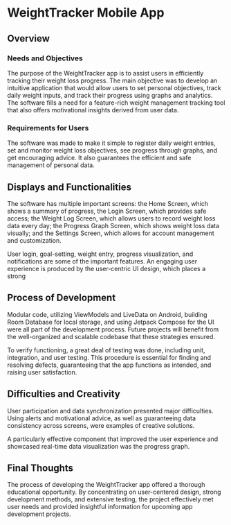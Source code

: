 # WeightTracker Mobile App

## Overview

### Needs and Objectives
The purpose of the WeightTracker app is to assist users in efficiently tracking their weight loss progress. The main objective was to develop an intuitive application that would allow users to set personal objectives, track daily weight inputs, and track their progress using graphs and analytics. The software fills a need for a feature-rich weight management tracking tool that also offers motivational insights derived from user data.

### Requirements for Users
The software was made to make it simple to register daily weight entries, set and monitor weight loss objectives, see progress through graphs, and get encouraging advice. It also guarantees the efficient and safe management of personal data.

## Displays and Functionalities

The software has multiple important screens: the Home Screen, which shows a summary of progress, the Login Screen, which provides safe access; the Weight Log Screen, which allows users to record weight loss data every day; the Progress Graph Screen, which shows weight loss data visually; and the Settings Screen, which allows for account management and customization.

User login, goal-setting, weight entry, progress visualization, and notifications are some of the important features. An engaging user experience is produced by the user-centric UI design, which places a strong 
## Process of Development

Modular code, utilizing ViewModels and LiveData on Android, building Room Database for local storage, and using Jetpack Compose for the UI were all part of the development process. Future projects will benefit from the well-organized and scalable codebase that these strategies ensured.

To verify functioning, a great deal of testing was done, including unit, integration, and user testing. This procedure is essential for finding and resolving defects, guaranteeing that the app functions as intended, and raising user satisfaction.

## Difficulties and Creativity

User participation and data synchronization presented major difficulties. Using alerts and motivational advice, as well as guaranteeing data consistency across screens, were examples of creative solutions.

A particularly effective component that improved the user experience and showcased real-time data visualization was the progress graph.

## Final Thoughts

The process of developing the WeightTracker app offered a thorough educational opportunity. By concentrating on user-centered design, strong development methods, and extensive testing, the project effectively met user needs and provided insightful information for upcoming app development projects.
